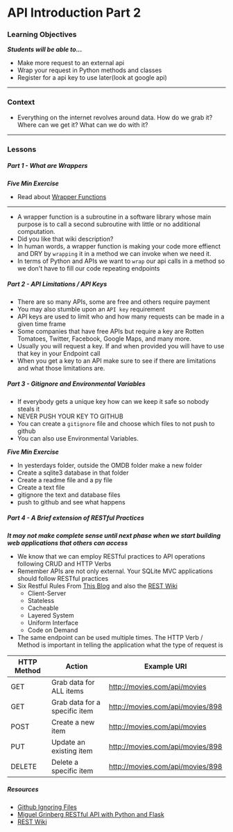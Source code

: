 # API Introduction Part 2

### Learning Objectives
***Students will be able to...***

* Make more request to an external api
* Wrap your request in Python methods and classes
* Register for a api key to use later(look at google api)

---
### Context 

* Everything on the internet revolves around data. How do we grab it? Where can we get it? What can we do with it? 

---
### Lessons

##### Part 1 - What are Wrappers

***Five Min Exercise***

* Read about [Wrapper Functions](https://en.wikipedia.org/wiki/Wrapper_function)

---

* A wrapper function is a subroutine in a software library whose main purpose is to call a second subroutine with little or no additional computation. 
* Did you like that wiki description?
* In human words, a wrapper function is making your code more effienct and DRY by `wrapping` it in a method we can invoke when we need it. 
* In terms of Python and APIs we want to `wrap` our api calls in a method so we don't have to fill our code repeating endpoints

##### Part 2 - API Limitations / API Keys

* There are so many APIs, some are free and others require payment
* You may also stumble upon an `API key` requirement
* API keys are used to limit who and how many requests can be made in a given time frame
* Some companies that have free APIs but require a key are Rotten Tomatoes, Twitter, Facebook, Google Maps, and many more. 
* Usually you will request a key. If and when provided you will have to use that key in your Endpoint call
* When you get a key to an API make sure to see if there are limitations and what those limitations are.

##### Part 3 - Gitignore and Environmental Variables

* If everybody gets a unique key how can we keep it safe so nobody steals it
* NEVER PUSH YOUR KEY TO GITHUB
* You can create a `gitignore` file and choose which files to not push to github
* You can also use Environmental Variables. 

***Five Min Exercise***

* In yesterdays folder, outside the OMDB folder make a new folder 
* Create a sqlite3 database in that folder
* Create a readme file and a py file
* Create a text file
* gitignore the text and database files
* push to github and see what happens

##### Part 4 - A Brief extension of RESTful Practices

***It may not make complete sense until next phase when we start building web applications that others can access***

* We know that we can employ RESTful practices to API operations following CRUD and HTTP Verbs
* Remember APIs are not only external. Your SQLite MVC applications should follow RESTful practices
* Six Restful Rules From [This Blog](http://blog.miguelgrinberg.com/post/designing-a-restful-api-with-python-and-flask) and also the [REST Wiki](https://en.wikipedia.org/wiki/Representational_state_transfer#Uniform_interface)
    * Client-Server
    * Stateless
    * Cacheable
    * Layered System
    * Uniform Interface
    * Code on Demand
* The same endpoint can be used multiple times. The HTTP Verb / Method is important in telling the application what the type of request is


| HTTP Method | Action                        | Example URI                      |
|-------------|-------------------------------|----------------------------------|
| GET         | Grab data for ALL items       | http://movies.com/api/movies     |
| GET         | Grab data for a specific item | http://movies.com/api/movies/898 |
| POST        | Create a new item             | http://movies.com/api/movies     |
| PUT         | Update an existing item       | http://movies.com/api/movies/898 |
| DELETE      | Delete a specific item        | http://movies.com/api/movies/898 |


##### Resources


 - [Github Ignoring Files](https://help.github.com/articles/ignoring-files/)
 - [Miguel Grinberg RESTful API with Python and Flask](http://blog.miguelgrinberg.com/post/designing-a-restful-api-with-python-and-flask)
 - [REST Wiki](https://en.wikipedia.org/wiki/Representational_state_transfer#Uniform_interface)

